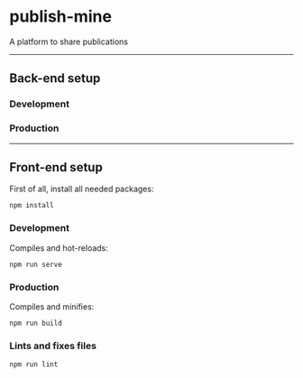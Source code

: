 # publish-mine

A platform to share publications

---

## Back-end setup

### Development

### Production

---

## Front-end setup

First of all, install all needed packages:

```
npm install
```

### Development

Compiles and hot-reloads:

```
npm run serve
```

### Production

Compiles and minifies:

```
npm run build
```

### Lints and fixes files

```
npm run lint
```
